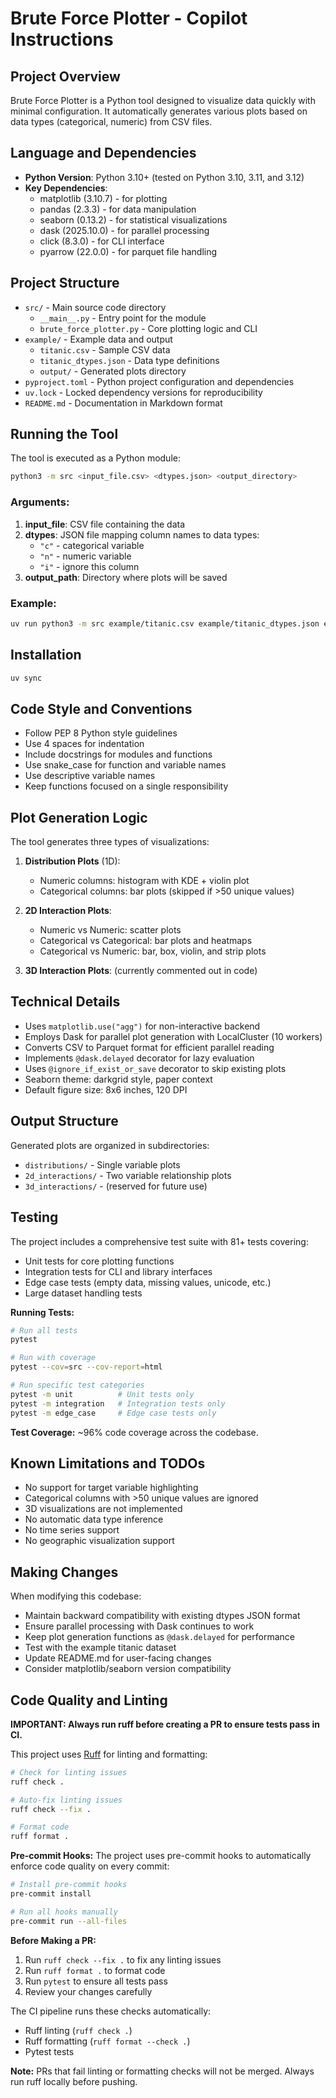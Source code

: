 # Brute Force Plotter - Copilot Instructions

## Project Overview

Brute Force Plotter is a Python tool designed to visualize data quickly with minimal configuration. It automatically generates various plots based on data types (categorical, numeric) from CSV files.

## Language and Dependencies

- **Python Version**: Python 3.10+ (tested on Python 3.10, 3.11, and 3.12)
- **Key Dependencies**:
  - matplotlib (3.10.7) - for plotting
  - pandas (2.3.3) - for data manipulation
  - seaborn (0.13.2) - for statistical visualizations
  - dask (2025.10.0) - for parallel processing
  - click (8.3.0) - for CLI interface
  - pyarrow (22.0.0) - for parquet file handling

## Project Structure

- `src/` - Main source code directory
  - `__main__.py` - Entry point for the module
  - `brute_force_plotter.py` - Core plotting logic and CLI
- `example/` - Example data and output
  - `titanic.csv` - Sample CSV data
  - `titanic_dtypes.json` - Data type definitions
  - `output/` - Generated plots directory
- `pyproject.toml` - Python project configuration and dependencies
- `uv.lock` - Locked dependency versions for reproducibility
- `README.md` - Documentation in Markdown format

## Running the Tool

The tool is executed as a Python module:

```bash
python3 -m src <input_file.csv> <dtypes.json> <output_directory>
```

### Arguments:
1. **input_file**: CSV file containing the data
2. **dtypes**: JSON file mapping column names to data types:
   - `"c"` - categorical variable
   - `"n"` - numeric variable
   - `"i"` - ignore this column
3. **output_path**: Directory where plots will be saved

### Example:
```bash
uv run python3 -m src example/titanic.csv example/titanic_dtypes.json example/output
```

## Installation

```bash
uv sync
```

## Code Style and Conventions

- Follow PEP 8 Python style guidelines
- Use 4 spaces for indentation
- Include docstrings for modules and functions
- Use snake_case for function and variable names
- Use descriptive variable names
- Keep functions focused on a single responsibility

## Plot Generation Logic

The tool generates three types of visualizations:

1. **Distribution Plots** (1D):
   - Numeric columns: histogram with KDE + violin plot
   - Categorical columns: bar plots (skipped if >50 unique values)

2. **2D Interaction Plots**:
   - Numeric vs Numeric: scatter plots
   - Categorical vs Categorical: bar plots and heatmaps
   - Categorical vs Numeric: bar, box, violin, and strip plots

3. **3D Interaction Plots**: (currently commented out in code)

## Technical Details

- Uses `matplotlib.use("agg")` for non-interactive backend
- Employs Dask for parallel plot generation with LocalCluster (10 workers)
- Converts CSV to Parquet format for efficient parallel reading
- Implements `@dask.delayed` decorator for lazy evaluation
- Uses `@ignore_if_exist_or_save` decorator to skip existing plots
- Seaborn theme: darkgrid style, paper context
- Default figure size: 8x6 inches, 120 DPI

## Output Structure

Generated plots are organized in subdirectories:
- `distributions/` - Single variable plots
- `2d_interactions/` - Two variable relationship plots
- `3d_interactions/` - (reserved for future use)

## Testing

The project includes a comprehensive test suite with 81+ tests covering:
- Unit tests for core plotting functions
- Integration tests for CLI and library interfaces
- Edge case tests (empty data, missing values, unicode, etc.)
- Large dataset handling tests

**Running Tests:**
```bash
# Run all tests
pytest

# Run with coverage
pytest --cov=src --cov-report=html

# Run specific test categories
pytest -m unit          # Unit tests only
pytest -m integration   # Integration tests only
pytest -m edge_case     # Edge case tests only
```

**Test Coverage:** ~96% code coverage across the codebase.

## Known Limitations and TODOs

- No support for target variable highlighting
- Categorical columns with >50 unique values are ignored
- 3D visualizations are not implemented
- No automatic data type inference
- No time series support
- No geographic visualization support

## Making Changes

When modifying this codebase:
- Maintain backward compatibility with existing dtypes JSON format
- Ensure parallel processing with Dask continues to work
- Keep plot generation functions as `@dask.delayed` for performance
- Test with the example titanic dataset
- Update README.md for user-facing changes
- Consider matplotlib/seaborn version compatibility

## Code Quality and Linting

**IMPORTANT: Always run ruff before creating a PR to ensure tests pass in CI.**

This project uses [Ruff](https://github.com/astral-sh/ruff) for linting and formatting:

```bash
# Check for linting issues
ruff check .

# Auto-fix linting issues
ruff check --fix .

# Format code
ruff format .
```

**Pre-commit Hooks:**
The project uses pre-commit hooks to automatically enforce code quality on every commit:

```bash
# Install pre-commit hooks
pre-commit install

# Run all hooks manually
pre-commit run --all-files
```

**Before Making a PR:**
1. Run `ruff check --fix .` to fix any linting issues
2. Run `ruff format .` to format code
3. Run `pytest` to ensure all tests pass
4. Review your changes carefully

The CI pipeline runs these checks automatically:
- Ruff linting (`ruff check .`)
- Ruff formatting (`ruff format --check .`)
- Pytest tests

**Note:** PRs that fail linting or formatting checks will not be merged. Always run ruff locally before pushing.
